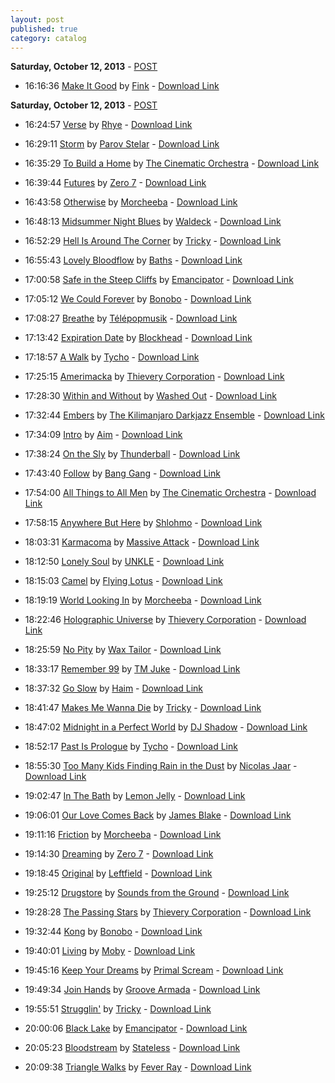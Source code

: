 ```yaml
---
layout: post
published: true
category: catalog
---
```


**Saturday, October 12, 2013** - [POST](/2013/10/12/downtempo-radio)

*   16:16:36  [Make It Good](http://goo.gl/31hgB9) by [Fink](http://www.last.fm/music/Fink) - [Download Link](http://goo.gl/HbLvu4)



**Saturday, October 12, 2013** - [POST](/2013/10/12/downtempo-radio)

*   16:24:57  [Verse](http://goo.gl/XW7pWO) by [Rhye](http://www.last.fm/music/Rhye) - [Download Link](http://goo.gl/YT85Nf)

*   16:29:11  [Storm](http://goo.gl/2hbsOS) by [Parov Stelar](http://www.last.fm/music/Parov+Stelar) - [Download Link](http://goo.gl/D1qmJe)

*   16:35:29  [To Build a Home](http://goo.gl/L4iXS) by [The Cinematic Orchestra](http://www.last.fm/music/The+Cinematic+Orchestra) - [Download Link](http://goo.gl/KGY8Or)

*   16:39:44  [Futures](http://goo.gl/EXd2PQ) by [Zero 7](http://www.last.fm/music/Zero+7) - [Download Link](http://goo.gl/ibUq49)

*   16:43:58  [Otherwise](http://goo.gl/ItsDP) by [Morcheeba](http://www.last.fm/music/Morcheeba) - [Download Link](http://goo.gl/i40iZt)

*   16:48:13  [Midsummer Night Blues](http://goo.gl/SmNbcq) by [Waldeck](http://www.last.fm/music/Waldeck) - [Download Link](http://goo.gl/g80oDQ)

*   16:52:29  [Hell Is Around The Corner](http://goo.gl/lofRS5) by [Tricky](http://www.last.fm/music/Tricky) - [Download Link](http://goo.gl/U0Q20a)

*   16:55:43  [Lovely Bloodflow](http://goo.gl/Hs3mXd) by [Baths](http://www.last.fm/music/Baths) - [Download Link](http://goo.gl/4bAfre)

*   17:00:58  [Safe in the Steep Cliffs](http://goo.gl/t5on2e) by [Emancipator](http://www.last.fm/music/Emancipator) - [Download Link](http://goo.gl/4zgIly)

*   17:05:12  [We Could Forever](http://goo.gl/8hsRH) by [Bonobo](http://www.last.fm/music/Bonobo) - [Download Link](http://goo.gl/1GbomP)

*   17:08:27  [Breathe](http://goo.gl/CXTjO) by [Télépopmusik](http://www.last.fm/music/Télépopmusik) - [Download Link](http://goo.gl/Kk9XAp)

*   17:13:42  [Expiration Date](http://goo.gl/Hi2tAk) by [Blockhead](http://www.last.fm/music/Blockhead) - [Download Link](http://goo.gl/j8MIr0)

*   17:18:57  [A Walk](http://goo.gl/4bcWgD) by [Tycho](http://www.last.fm/music/Tycho) - [Download Link](http://goo.gl/4LIVLB)

*   17:25:15  [Amerimacka](http://goo.gl/TWUXq2) by [Thievery Corporation](http://www.last.fm/music/Thievery+Corporation) - [Download Link](http://goo.gl/FDeMFA)

*   17:28:30  [Within and Without](http://goo.gl/aQQGQp) by [Washed Out](http://www.last.fm/music/Washed+Out) - [Download Link](http://goo.gl/n8V9AT)

*   17:32:44  [Embers](http://goo.gl/4UIcUV) by [The Kilimanjaro Darkjazz Ensemble](http://www.last.fm/music/The+Kilimanjaro+Darkjazz+Ensemble) - [Download Link](http://goo.gl/gbX6k9)

*   17:34:09  [Intro](http://goo.gl/zN57pZ) by [Aim](http://www.last.fm/music/Aim) - [Download Link](http://goo.gl/yBw0sa)

*   17:38:24  [On the Sly](http://goo.gl/rS1vEJ) by [Thunderball](http://www.last.fm/music/Thunderball) - [Download Link](http://goo.gl/DOImaS)

*   17:43:40  [Follow](http://goo.gl/Mbp42P) by [Bang Gang](http://www.last.fm/music/Bang+Gang) - [Download Link](http://goo.gl/wzI16f)

*   17:54:00  [All Things to All Men](http://goo.gl/INwNS) by [The Cinematic Orchestra](http://www.last.fm/music/The+Cinematic+Orchestra) - [Download Link](http://goo.gl/X7B9ha)

*   17:58:15  [Anywhere But Here](http://goo.gl/MqXlcF) by [Shlohmo](http://www.last.fm/music/Shlohmo) - [Download Link](http://goo.gl/b4pZbO)

*   18:03:31  [Karmacoma](http://goo.gl/N0gB4) by [Massive Attack](http://www.last.fm/music/Massive+Attack) - [Download Link](http://goo.gl/dg31uR)

*   18:12:50  [Lonely Soul](http://goo.gl/nXf0t) by [UNKLE](http://www.last.fm/music/UNKLE) - [Download Link](http://goo.gl/9AogwT)

*   18:15:03  [Camel](http://goo.gl/F5eMgn) by [Flying Lotus](http://www.last.fm/music/Flying+Lotus) - [Download Link](http://stream.get-tune.net/listen/69922153/22069190/1633601200/44c4f1586cde6f76/Flying_Lotus_-_Camel_Nosaj_Thing_Remix_\(get-tune.net\).mp3)

*   18:19:19  [World Looking In](http://goo.gl/2nX06) by [Morcheeba](http://www.last.fm/music/Morcheeba) - [Download Link](http://goo.gl/WJaqIQ)

*   18:22:46  [Holographic Universe](http://goo.gl/NComjF) by [Thievery Corporation](http://www.last.fm/music/Thievery+Corporation) - [Download Link](http://goo.gl/M0og07)

*   18:25:59  [No Pity](http://goo.gl/CE8D3s) by [Wax Tailor](http://www.last.fm/music/Wax+Tailor) - [Download Link](http://goo.gl/0hUUl1)

*   18:33:17  [Remember 99](http://goo.gl/rh3dvP) by [TM Juke](http://www.last.fm/music/TM+Juke) - [Download Link](http://goo.gl/CZqoKH)

*   18:37:32  [Go Slow](http://goo.gl/AA7OPn) by [Haim](http://www.last.fm/music/Haim) - [Download Link](http://goo.gl/Bje0nG)

*   18:41:47  [Makes Me Wanna Die](http://goo.gl/ykZNC5) by [Tricky](http://www.last.fm/music/Tricky) - [Download Link](http://goo.gl/g4K8fp)

*   18:47:02  [Midnight in a Perfect World](http://goo.gl/4a5RCn) by [DJ Shadow](http://www.last.fm/music/DJ+Shadow) - [Download Link](http://goo.gl/PsJria)

*   18:52:17  [Past Is Prologue](http://goo.gl/4zJ0jv) by [Tycho](http://www.last.fm/music/Tycho) - [Download Link](http://goo.gl/bS9CpC)

*   18:55:30  [Too Many Kids Finding Rain in the Dust](http://goo.gl/026v3b) by [Nicolas Jaar](http://www.last.fm/music/Nicolas+Jaar) - [Download Link](http://goo.gl/ObGN1i)

*   19:02:47  [In The Bath](http://goo.gl/KXpnwk) by [Lemon Jelly](http://www.last.fm/music/Lemon+Jelly) - [Download Link](http://goo.gl/G92RPw)

*   19:06:01  [Our Love Comes Back](http://goo.gl/FdjJkh) by [James Blake](http://www.last.fm/music/James+Blake) - [Download Link](http://goo.gl/qbCn5S)

*   19:11:16  [Friction](http://goo.gl/rJHqR) by [Morcheeba](http://www.last.fm/music/Morcheeba) - [Download Link](http://goo.gl/pCED1F)

*   19:14:30  [Dreaming](http://goo.gl/6RnCE0) by [Zero 7](http://www.last.fm/music/Zero+7) - [Download Link](http://goo.gl/JatQgk)

*   19:18:45  [Original](http://goo.gl/lhh30s) by [Leftfield](http://www.last.fm/music/Leftfield) - [Download Link](http://goo.gl/o3ZIXc)

*   19:25:12  [Drugstore](http://goo.gl/X5yeXH) by [Sounds from the Ground](http://www.last.fm/music/Sounds+from+the+Ground) - [Download Link](http://goo.gl/60XYSa)

*   19:28:28  [The Passing Stars](http://goo.gl/94bVLE) by [Thievery Corporation](http://www.last.fm/music/Thievery+Corporation) - [Download Link](http://goo.gl/VC0hIr)

*   19:32:44  [Kong](http://goo.gl/tjZNNz) by [Bonobo](http://www.last.fm/music/Bonobo) - [Download Link](http://goo.gl/4ZbPjf)

*   19:40:01  [Living](http://goo.gl/JfFkl3) by [Moby](http://www.last.fm/music/Moby) - [Download Link](http://goo.gl/zTBRHF)

*   19:45:16  [Keep Your Dreams](http://goo.gl/fP64Yd) by [Primal Scream](http://www.last.fm/music/Primal+Scream) - [Download Link](http://goo.gl/UEEHO8)

*   19:49:34  [Join Hands](http://goo.gl/nmg2X) by [Groove Armada](http://www.last.fm/music/Groove+Armada) - [Download Link](http://goo.gl/CC5wfl)

*   19:55:51  [Strugglin'](http://goo.gl/Guvzne) by [Tricky](http://www.last.fm/music/Tricky) - [Download Link](http://goo.gl/lx0XTU)

*   20:00:06  [Black Lake](http://goo.gl/0qnbxc) by [Emancipator](http://www.last.fm/music/Emancipator) - [Download Link](http://goo.gl/FPGHLv)

*   20:05:23  [Bloodstream](http://goo.gl/LC78zB) by [Stateless](http://www.last.fm/music/Stateless) - [Download Link](http://goo.gl/rSzzGI)

*   20:09:38  [Triangle Walks](http://goo.gl/h7rPm) by [Fever Ray](http://www.last.fm/music/Fever+Ray) - [Download Link](http://goo.gl/9XGWz4)

